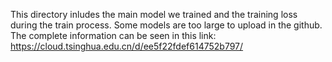 This directory inludes the main model we trained and the training loss during the train process.
Some models are too large to upload in the github. The complete information can be seen in this link: https://cloud.tsinghua.edu.cn/d/ee5f22fdef614752b797/

